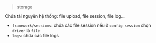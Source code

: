 > storage

Chứa tài nguyên hệ thống: file upload, file session, file log...

- `framework/sessions`: chứa các file session nếu ở `config session` chọn `driver` là `file`
- `logs`: chứa các file logs